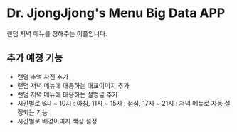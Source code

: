 # Dr. JjongJjong's Menu Big Data APP

랜덤 저녁 메뉴를 정해주는 어플입니다.

## 추가 예정 기능
- 랜덤 추억 사진 추가
- 랜덤 저녁 메뉴에 대응하는 대표이미지 추가
- 랜덤 저녁 메뉴에 대응하는 설명글 추가
- 시간별로 6시 ~ 10시 : 아침, 11시 ~ 15시 : 점심, 17시 ~ 21시 : 저녁 메뉴로 자동 설정되는 기능
- 시간별로 배경이미지 색상 설정
